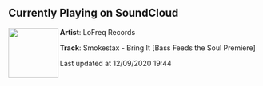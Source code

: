 ## Currently Playing on SoundCloud

[<img align="left" width="100" src="https://i1.sndcdn.com/artworks-nrj8lm6TPLY09TDD-1tZUcA-t50x50.jpg">](https://soundcloud.com/lofreqrecords/smokestax-bring-it)

**Artist**: LoFreq Records 

**Track**: Smokestax - Bring It [Bass Feeds the Soul Premiere]

Last updated at 12/09/2020 19:44
